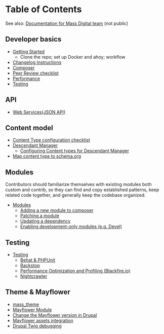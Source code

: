 # Table of Contents
See also: [Documentation for Mass Digital team](https://github.com/massgov/massgov-internal-docs/blob/master/README.md) (not public)

## Developer basics
- [Getting Started](https://github.com/massgov/openmass#getting-started)
  - Clone the repo; set up Docker and ahoy; workflow
- [Changelog Instructions](changelog_instructions.md)
- [Composer](composer.md)
- [Peer Review checklist](peer_review_checklist.md)
- [Performance](performance.md)
- [Testing](testing.md)

## API
- [Web Services(JSON API)](webservices.md)

## Content model
- [Content Type configuration checklist](content-type-checklist.md)
- [Descendant Manager](descendant-manager.md)
  - [Configuring Content types for Descendant Manager](https://github.com/massgov/openmass/blob/develop/docs/descendant-manager.md#adding-and-updating-content-types)
- [Map content type to schema.org](schema.org_mapping.md)


## Modules
Contributors should familiarize themselves with existing modules both custom and contrib, so they can find and copy established patterns, keep related code together, and generally keep the codebase organized.
-  [Modules](modules.md)
   - [Adding a new module to composer](modules.md#adding-a-new-module-to-composer)
   - [Patching a module](modules.md#patching-a-module)
   - [Updating a dependency](modules.md#updating-a-dependency)
   - [Enabling development-only modules (e.g. Devel)](modules.md#enabling-development-only-modules-eg-devel)


## Testing
- [Testing](testing.md)
  - [Behat & PHPUnit](https://github.com/massgov/openmass/blob/develop/docs/testing.md#tests-run-on-every-pr)
  - [Backstop](https://github.com/massgov/openmass/blob/develop/backstop/README.md)
  - [Performance Optimization and Profiling (Blackfire.io)](performance.md)
  - [Nightcrawler](https://github.com/massgov/openmass/blob/develop/.circleci/nightcrawler/README.md)

## Theme & Mayflower
- [mass_theme](https://github.com/massgov/openmass/blob/develop/docroot/themes/custom/mass_theme/README.md)
- [Mayflower Module](https://github.com/massgov/openmass/blob/develop/docroot/modules/custom/mayflower/README.md)
- [Change the Mayflower version in Drupal](mayflower.md)
- [Mayflower assets integration](mayflower_assets.md)
- [Drupal Twig debugging](drupal_twig_debugging.md)
